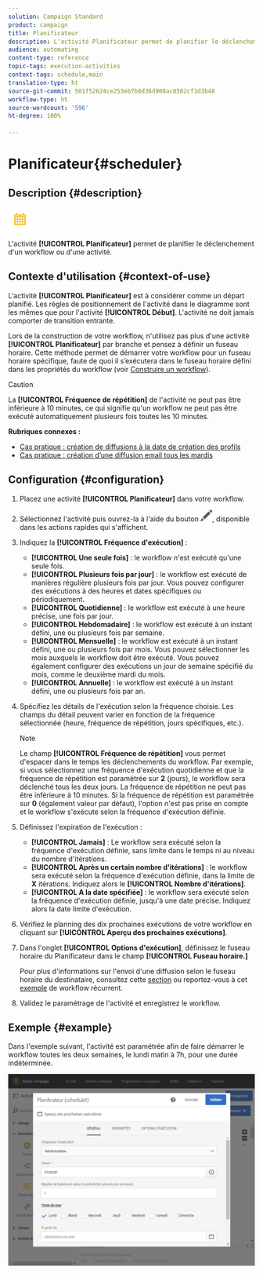 ```yaml
---
solution: Campaign Standard
product: campaign
title: Planificateur
description: L'activité Planificateur permet de planifier le déclenchement d'un workflow ou d'une activité.
audience: automating
content-type: reference
topic-tags: execution-activities
context-tags: schedule,main
translation-type: ht
source-git-commit: 501f52624ce253eb7b0d36d908ac8502cf1d3b48
workflow-type: ht
source-wordcount: '596'
ht-degree: 100%

---
```



# Planificateur{#scheduler}

## Description {#description}

![](assets/scheduler.png)

L&#39;activité **[!UICONTROL Planificateur]** permet de planifier le déclenchement d&#39;un workflow ou d&#39;une activité.

## Contexte d&#39;utilisation {#context-of-use}

L&#39;activité **[!UICONTROL Planificateur]** est à considérer comme un départ planifié. Les règles de positionnement de l&#39;activité dans le diagramme sont les mêmes que pour l&#39;activité **[!UICONTROL Début]**. L&#39;activité ne doit jamais comporter de transition entrante.

Lors de la construction de votre workflow, n&#39;utilisez pas plus d&#39;une activité **[!UICONTROL Planificateur]** par branche et pensez à définir un fuseau horaire. Cette méthode permet de démarrer votre workflow pour un fuseau horaire spécifique, faute de quoi il s’exécutera dans le fuseau horaire défini dans les propriétés du workflow (voir [Construire un workflow](../../automating/using/building-a-workflow.md)).

>[!CAUTION]
>
>La **[!UICONTROL Fréquence de répétition]** de l&#39;activité ne peut pas être inférieure à 10 minutes, ce qui signifie qu&#39;un workflow ne peut pas être exécuté automatiquement plusieurs fois toutes les 10 minutes.

**Rubriques connexes :**

* [Cas pratique : création de diffusions à la date de création des profils](../../automating/using/workflow-creation-date-query.md)
* [Cas pratique : création d’une diffusion email tous les mardis](../../automating/using/workflow-weekly-offer.md)

## Configuration {#configuration}

1. Placez une activité **[!UICONTROL Planificateur]** dans votre workflow.
1. Sélectionnez l&#39;activité puis ouvrez-la à l&#39;aide du bouton ![](assets/edit_darkgrey-24px.png), disponible dans les actions rapides qui s&#39;affichent.
1. Indiquez la **[!UICONTROL Fréquence d&#39;exécution]** :

   * **[!UICONTROL Une seule fois]** : le workflow n&#39;est exécuté qu&#39;une seule fois.
   * **[!UICONTROL Plusieurs fois par jour]** : le workflow est exécuté de manières régulière plusieurs fois par jour. Vous pouvez configurer des exécutions à des heures et dates spécifiques ou périodiquement.
   * **[!UICONTROL Quotidienne]** : le workflow est exécuté à une heure précise, une fois par jour.
   * **[!UICONTROL Hebdomadaire]** : le workflow est exécuté à un instant défini, une ou plusieurs fois par semaine.
   * **[!UICONTROL Mensuelle]** : le workflow est exécuté à un instant défini, une ou plusieurs fois par mois. Vous pouvez sélectionner les mois auxquels le workflow doit être exécuté. Vous pouvez également configurer des exécutions un jour de semaine spécifié du mois, comme le deuxième mardi du mois.
   * **[!UICONTROL Annuelle]** : le workflow est exécuté à un instant défini, une ou plusieurs fois par an.

1. Spécifiez les détails de l&#39;exécution selon la fréquence choisie. Les champs du détail peuvent varier en fonction de la fréquence sélectionnée (heure, fréquence de répétition, jours spécifiques, etc.).

   >[!NOTE]
   >
   >Le champ **[!UICONTROL Fréquence de répétition]** vous permet d&#39;espacer dans le temps les déclenchements du workflow. Par exemple, si vous sélectionnez une fréquence d&#39;exécution quotidienne et que la fréquence de répétition est paramétrée sur **2** (jours), le workflow sera déclenché tous les deux jours. La fréquence de répétition ne peut pas être inférieure à 10 minutes. Si la fréquence de répétition est paramétrée sur **0** (également valeur par défaut), l&#39;option n&#39;est pas prise en compte et le workflow s&#39;exécute selon la fréquence d&#39;exécution définie.

1. Définissez l&#39;expiration de l&#39;exécution :

   * **[!UICONTROL Jamais]** : Le workflow sera exécuté selon la fréquence d&#39;exécution définie, sans limite dans le temps ni au niveau du nombre d&#39;itérations.
   * **[!UICONTROL Après un certain nombre d&#39;itérations]** : le workflow sera exécuté selon la fréquence d&#39;exécution définie, dans la limite de **X** itérations. Indiquez alors le **[!UICONTROL Nombre d&#39;itérations]**.
   * **[!UICONTROL A la date spécifiée]** : le workflow sera exécuté selon la fréquence d&#39;exécution définie, jusqu&#39;à une date précise. Indiquez alors la date limite d&#39;exécution.

1. Vérifiez le planning des dix prochaines exécutions de votre workflow en cliquant sur **[!UICONTROL Aperçu des prochaines exécutions]**.

1. Dans l&#39;onglet **[!UICONTROL Options d&#39;exécution]**, définissez le fuseau horaire du Planificateur dans le champ **[!UICONTROL Fuseau horaire.]**

   Pour plus d&#39;informations sur l&#39;envoi d&#39;une diffusion selon le fuseau horaire du destinataire, consultez cette [section](../../sending/using/sending-messages-at-the-recipient-s-time-zone.md) ou reportez-vous à cet [exemple](../../automating/using/recurring-push-notifications.md) de workflow récurrent.

1. Validez le paramétrage de l&#39;activité et enregistrez le workflow.

## Exemple {#example}

Dans l&#39;exemple suivant, l&#39;activité est paramétrée afin de faire démarrer le workflow toutes les deux semaines, le lundi matin à 7h, pour une durée indéterminée.

![](assets/wkf_scheduler_example.png)

